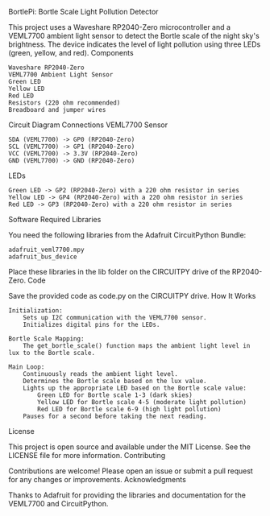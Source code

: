 BortlePi: Bortle Scale Light Pollution Detector

This project uses a Waveshare RP2040-Zero microcontroller and a VEML7700 ambient light sensor to detect the Bortle scale of the night sky's brightness. The device indicates the level of light pollution using three LEDs (green, yellow, and red).
Components

    Waveshare RP2040-Zero
    VEML7700 Ambient Light Sensor
    Green LED
    Yellow LED
    Red LED
    Resistors (220 ohm recommended)
    Breadboard and jumper wires

Circuit Diagram
Connections
VEML7700 Sensor

    SDA (VEML7700) -> GP0 (RP2040-Zero)
    SCL (VEML7700) -> GP1 (RP2040-Zero)
    VCC (VEML7700) -> 3.3V (RP2040-Zero)
    GND (VEML7700) -> GND (RP2040-Zero)

LEDs

    Green LED -> GP2 (RP2040-Zero) with a 220 ohm resistor in series
    Yellow LED -> GP4 (RP2040-Zero) with a 220 ohm resistor in series
    Red LED -> GP3 (RP2040-Zero) with a 220 ohm resistor in series

Software
Required Libraries

You need the following libraries from the Adafruit CircuitPython Bundle:

    adafruit_veml7700.mpy
    adafruit_bus_device

Place these libraries in the lib folder on the CIRCUITPY drive of the RP2040-Zero.
Code

Save the provided code as code.py on the CIRCUITPY drive.
How It Works

    Initialization:
        Sets up I2C communication with the VEML7700 sensor.
        Initializes digital pins for the LEDs.

    Bortle Scale Mapping:
        The get_bortle_scale() function maps the ambient light level in lux to the Bortle scale.

    Main Loop:
        Continuously reads the ambient light level.
        Determines the Bortle scale based on the lux value.
        Lights up the appropriate LED based on the Bortle scale value:
            Green LED for Bortle scale 1-3 (dark skies)
            Yellow LED for Bortle scale 4-5 (moderate light pollution)
            Red LED for Bortle scale 6-9 (high light pollution)
        Pauses for a second before taking the next reading.

License

This project is open source and available under the MIT License. See the LICENSE file for more information.
Contributing

Contributions are welcome! Please open an issue or submit a pull request for any changes or improvements.
Acknowledgments

Thanks to Adafruit for providing the libraries and documentation for the VEML7700 and CircuitPython.
